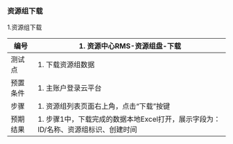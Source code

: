 ### 资源组下载

1.资源组下载

| 编号     | 1. 资源中心RMS-资源组盘-下载                                 |
| -------- | ------------------------------------------------------------ |
| 测试点   | 1. 下载资源组数据                                            |
| 预置条件 | 1. 主账户登录云平台                                          |
| 步骤     | 1. 资源组列表页面右上角，点击“下载”按键                      |
| 预期结果 | 1. 步骤1中，下载完成的数据本地Excel打开，展示字段为：ID/名称、资源组标识、创建时间 |

